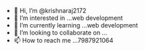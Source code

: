 - 👋 Hi, I’m @krishnaraj2172
- 👀 I’m interested in ...web development
- 🌱 I’m currently learning ...web development
- 💞️ I’m looking to collaborate on ...
- 📫 How to reach me ...7987921064

<!---
krishnaraj2172/krishnaraj2172 is a ✨ special ✨ repository because its `README.md` (this file) appears on your GitHub profile.
You can click the Preview link to take a look at your changes.
--->
